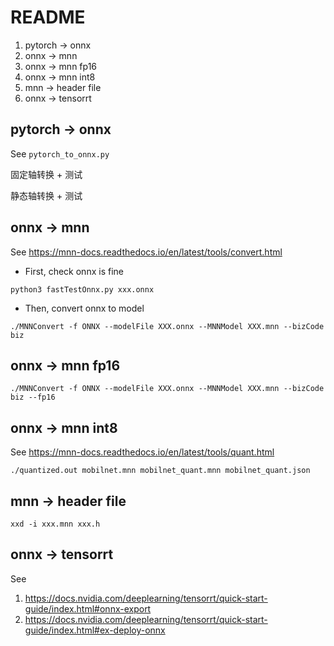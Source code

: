 
# README

1. pytorch -> onnx
2. onnx -> mnn
3. onnx -> mnn fp16
4. onnx -> mnn int8
5. mnn -> header file
6. onnx -> tensorrt

## pytorch -> onnx

See `pytorch_to_onnx.py`

固定轴转换 + 测试

静态轴转换 + 测试

## onnx -> mnn

See https://mnn-docs.readthedocs.io/en/latest/tools/convert.html

* First, check onnx is fine

```shell
python3 fastTestOnnx.py xxx.onnx
```

* Then, convert onnx to model

```shell
./MNNConvert -f ONNX --modelFile XXX.onnx --MNNModel XXX.mnn --bizCode biz
```

## onnx -> mnn fp16

```shell
./MNNConvert -f ONNX --modelFile XXX.onnx --MNNModel XXX.mnn --bizCode biz --fp16
```

## onnx -> mnn int8

See https://mnn-docs.readthedocs.io/en/latest/tools/quant.html

```shell
./quantized.out mobilnet.mnn mobilnet_quant.mnn mobilnet_quant.json
```

## mnn -> header file

```shell
xxd -i xxx.mnn xxx.h
```

## onnx -> tensorrt

See 

1. https://docs.nvidia.com/deeplearning/tensorrt/quick-start-guide/index.html#onnx-export
2. https://docs.nvidia.com/deeplearning/tensorrt/quick-start-guide/index.html#ex-deploy-onnx

